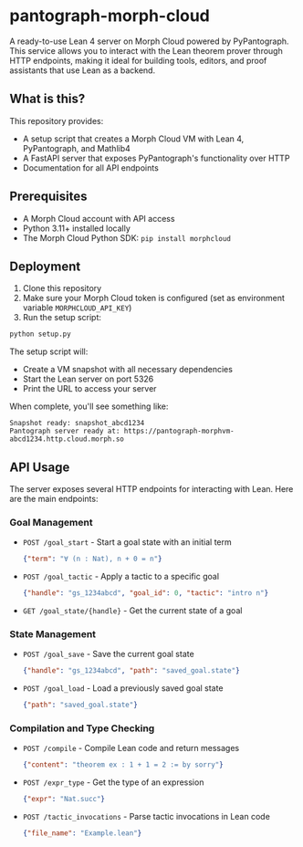 # pantograph-morph-cloud

A ready-to-use Lean 4 server on Morph Cloud powered by PyPantograph. This service allows you to interact with the Lean theorem prover through HTTP endpoints, making it ideal for building tools, editors, and proof assistants that use Lean as a backend.

## What is this?

This repository provides:
- A setup script that creates a Morph Cloud VM with Lean 4, PyPantograph, and Mathlib4
- A FastAPI server that exposes PyPantograph's functionality over HTTP
- Documentation for all API endpoints

## Prerequisites

- A Morph Cloud account with API access
- Python 3.11+ installed locally
- The Morph Cloud Python SDK: `pip install morphcloud`

## Deployment

1. Clone this repository
2. Make sure your Morph Cloud token is configured (set as environment variable `MORPHCLOUD_API_KEY`)
3. Run the setup script:

```bash
python setup.py
```

The setup script will:
- Create a VM snapshot with all necessary dependencies
- Start the Lean server on port 5326
- Print the URL to access your server

When complete, you'll see something like:

```
Snapshot ready: snapshot_abcd1234
Pantograph server ready at: https://pantograph-morphvm-abcd1234.http.cloud.morph.so
```

## API Usage

The server exposes several HTTP endpoints for interacting with Lean. Here are the main endpoints:

### Goal Management

- `POST /goal_start` - Start a goal state with an initial term
  ```json
  {"term": "∀ (n : Nat), n + 0 = n"}
  ```

- `POST /goal_tactic` - Apply a tactic to a specific goal
  ```json
  {"handle": "gs_1234abcd", "goal_id": 0, "tactic": "intro n"}
  ```

- `GET /goal_state/{handle}` - Get the current state of a goal

### State Management

- `POST /goal_save` - Save the current goal state
  ```json
  {"handle": "gs_1234abcd", "path": "saved_goal.state"}
  ```

- `POST /goal_load` - Load a previously saved goal state
  ```json
  {"path": "saved_goal.state"}
  ```

### Compilation and Type Checking

- `POST /compile` - Compile Lean code and return messages
  ```json
  {"content": "theorem ex : 1 + 1 = 2 := by sorry"}
  ```

- `POST /expr_type` - Get the type of an expression
  ```json
  {"expr": "Nat.succ"}
  ```

- `POST /tactic_invocations` - Parse tactic invocations in Lean code
  ```json
  {"file_name": "Example.lean"}
  ```
